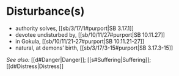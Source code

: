# Disturbance(s)

* authority solves, [[sb/3/17/1#purport|SB 3.17.1]]
* devotee undisturbed by, [[sb/10/11/27#purport|SB 10.11.27]]
* in Gokula, [[sb/10/11/21-27#purport|SB 10.11.21-27]]
* natural, at demons’ birth, [[sb/3/17/3-15#purport|SB 3.17.3-15]]

*See also:* [[d#Danger|Danger]]; [[s#Suffering|Suffering]]; [[d#Distress|Distress]]
